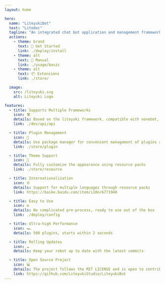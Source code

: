 ```yaml
---
layout: home

hero:
  name: "LiteyukiBot"
  text: "Litedoc"
  tagline: "An integrated chat bot application and management framework"
  actions:
    - theme: brand
      text: 🚀 Get Started
      link: ./deploy/install
    - theme: alt
      text: 📖 Manual
      link: ./usage/basic
    - theme: alt
      text: 📦 Extensions
      link: ./store/

  image:
    src: /liteyuki.svg
    alt: Liteyuki Logo

features:
  - title: Supports Multiple Frameworks
    icon: 🛠️
    details: Based on the liteyuki framework, compatible with nonebot, melobot, etc., with good ecological support
    link: ./dev/api/api

  - title: Plugin Management
    icon: 🧩
    details: Use package manager for convenient management of plugins and resource packs
    link: ./store/plugin

  - title: Theme Support
    icon: 🎨
    details: Fully customize the appearance using resource packs
    link: ./store/resource

  - title: Internationalization
    icon: 🌐
    details: Support for multiple languages through resource packs
    link: https://baike.baidu.com/item/i18n/6771940 

  - title: Easy to Use
    icon: ⚙️
    details: No complicated pre-process, ready to use out of the box
    link: ./deploy/config

  - title: Ultra-high Performance
    icon: 🏎️
    details: 500 plugins, starts within 2 seconds

  - title: Rolling Updates
    icon: ☁️
    details: Keep your robot up to date with the latest commits

  - title: Open Source Project
    icon: 💻
    details: The project follows the MIT LICENSE and is open to contributions
    link: https://github.com/LiteyukiStudio/LiteyukiBot
---
```

